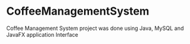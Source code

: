 # CoffeeManagementSystem
Coffee Management System project was done using Java, MySQL and JavaFX application Interface

